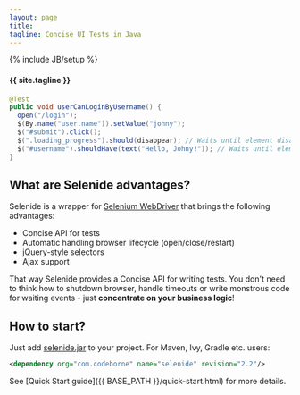 ```yaml
---
layout: page
title:
tagline: Concise UI Tests in Java
---
```

{% include JB/setup %}

<h4>{{ site.tagline }}</h4>

```java
@Test
public void userCanLoginByUsername() {
  open("/login");
  $(By.name("user.name")).setValue("johny");
  $("#submit").click();
  $(".loading_progress").should(disappear); // Waits until element disappears
  $("#username").shouldHave(text("Hello, Johny!")); // Waits until element gets text
}
```

## What are Selenide advantages?
Selenide is a wrapper for <a href="http://seleniumhq.org/projects/webdriver/">Selenium WebDriver</a> that brings the following advantages:

+  Concise API for tests
+  Automatic handling browser lifecycle (open/close/restart)
+  jQuery-style selectors
+  Ajax support

That way Selenide provides a Concise API for writing tests.
You don't need to think how to shutdown browser, handle timeouts or write
monstrous code for waiting events - just **concentrate on your business logic**!

## How to start?
Just add <a href="http://search.maven.org/remotecontent?filepath=com/codeborne/selenide/2.2/selenide-2.2.jar">selenide.jar</a> to your project.
For Maven, Ivy, Gradle etc. users:

```xml
<dependency org="com.codeborne" name="selenide" revision="2.2"/>
```

See [Quick Start guide]({{ BASE_PATH }}/quick-start.html) for more details.
